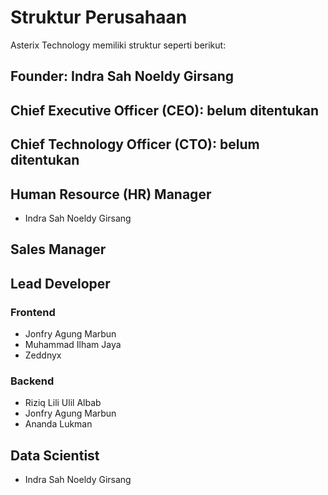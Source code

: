# Struktur Perusahaan

Asterix Technology memiliki struktur seperti berikut:

## Founder: Indra Sah Noeldy Girsang

## Chief Executive Officer (CEO): belum ditentukan

## Chief Technology Officer (CTO): belum ditentukan

## Human Resource (HR) Manager
* Indra Sah Noeldy Girsang

## Sales Manager

## Lead Developer
### Frontend 
* Jonfry Agung Marbun
* Muhammad Ilham Jaya
* Zeddnyx

### Backend
* Riziq Lili Ulil Albab
* Jonfry Agung Marbun
* Ananda Lukman

## Data Scientist
* Indra Sah Noeldy Girsang

